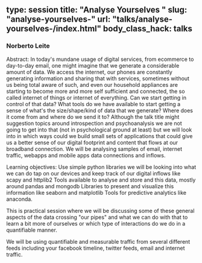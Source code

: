 type: session
title: "Analyse Yourselves "
slug: "analyse-yourselves-"
url: "talks/analyse-yourselves-/index.html"
body_class_hack: talks
---

### Norberto Leite

Abstract: In today's mundane usage of digital services, from ecommerce to day-to-day email, one might imagine that we generate a considerable amount of data. We access the internet, our phones are constantly generating information and sharing that with services, sometimes without us being total aware of such, and even our household appliances are starting to become more and more self sufficient and connected, the so called internet of things or internet of everything. Can we start getting in control of that data? What tools do we have available to start getting a sense of what's the size/shape/kind of data that we generate? Where does it come from and where do we send it to?
Although the talk title might suggestion topics around introspection and psychoanalysis we are not going to get into that (not in psychological ground at least) but we will look into in which ways could we build small sets of applications that could give us a better sense of our digital footprint and content that flows at our broadband connection. We will be analysing samples of email, internet traffic, webapps and mobile apps data connections and inflows.

Learning objectives:
Use simple python libraries we will be looking into what we can do tap on our devices and keep track of our digital inflows like scapy and httplib2
Tools available to analyse and store and this data, mostly around pandas and mongodb
Libraries to present and visualize this information like seaborn and matplotlib
Tools for predictive analytics like anaconda. 

This is practical session where we will be discussing some of these general aspects of the data crossing "our pipes" and what we can do with that to learn a bit more of ourselves or which type of interactions do we do in a quantifiable manner.

We will be using quantifiable and measurable traffic from several different feeds including your facebook timeline, twitter feeds, email and internet traffic. 
